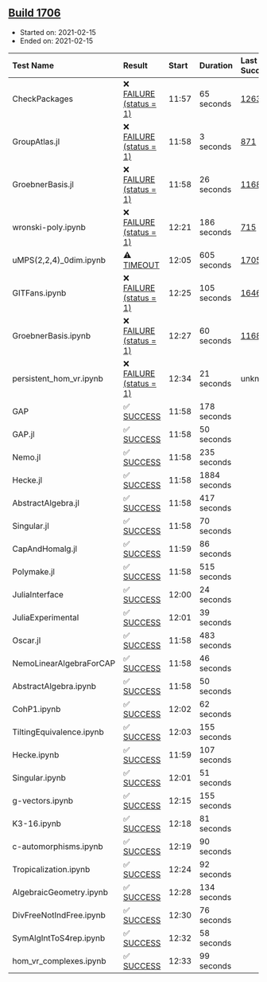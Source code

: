 ## [Build 1706](https://oscarci.mathematik.uni-kl.de/job/oscar-stable/1706/)

* Started on: 2021-02-15
* Ended on: 2021-02-15

| Test Name    | Result | Start | Duration | Last Success | First Failure |
|:-------------|:-------|:------|:---------|:-------------|:--------------|
| CheckPackages | ❌ [FAILURE (status = 1)](https://oscarci.mathematik.uni-kl.de/job/oscar-stable/1706/artifact/logs/build-1706/CheckPackages.log) | 11:57 | 65 seconds | [1263](https://oscarci.mathematik.uni-kl.de/job/oscar-stable/1263/) | [1264](https://oscarci.mathematik.uni-kl.de/job/oscar-stable/1264/) |
| GroupAtlas.jl | ❌ [FAILURE (status = 1)](https://oscarci.mathematik.uni-kl.de/job/oscar-stable/1706/artifact/logs/build-1706/GroupAtlas.jl.log) | 11:58 | 3 seconds | [871](https://oscarci.mathematik.uni-kl.de/job/oscar-stable/871/) | [872](https://oscarci.mathematik.uni-kl.de/job/oscar-stable/872/) |
| GroebnerBasis.jl | ❌ [FAILURE (status = 1)](https://oscarci.mathematik.uni-kl.de/job/oscar-stable/1706/artifact/logs/build-1706/GroebnerBasis.jl.log) | 11:58 | 26 seconds | [1168](https://oscarci.mathematik.uni-kl.de/job/oscar-stable/1168/) | [1169](https://oscarci.mathematik.uni-kl.de/job/oscar-stable/1169/) |
| wronski-poly.ipynb | ❌ [FAILURE (status = 1)](https://oscarci.mathematik.uni-kl.de/job/oscar-stable/1706/artifact/logs/build-1706/wronski-poly.ipynb.log) | 12:21 | 186 seconds | [715](https://oscarci.mathematik.uni-kl.de/job/oscar-stable/715/) | [716](https://oscarci.mathematik.uni-kl.de/job/oscar-stable/716/) |
| uMPS(2,2,4)_0dim.ipynb | ⚠ [TIMEOUT](https://oscarci.mathematik.uni-kl.de/job/oscar-stable/1706/artifact/logs/build-1706/uMPS-2-2-4-_0dim.ipynb.log) | 12:05 | 605 seconds | [1705](https://oscarci.mathematik.uni-kl.de/job/oscar-stable/1705/) | [1706](https://oscarci.mathematik.uni-kl.de/job/oscar-stable/1706/) |
| GITFans.ipynb | ❌ [FAILURE (status = 1)](https://oscarci.mathematik.uni-kl.de/job/oscar-stable/1706/artifact/logs/build-1706/GITFans.ipynb.log) | 12:25 | 105 seconds | [1646](https://oscarci.mathematik.uni-kl.de/job/oscar-stable/1646/) | [1647](https://oscarci.mathematik.uni-kl.de/job/oscar-stable/1647/) |
| GroebnerBasis.ipynb | ❌ [FAILURE (status = 1)](https://oscarci.mathematik.uni-kl.de/job/oscar-stable/1706/artifact/logs/build-1706/GroebnerBasis.ipynb.log) | 12:27 | 60 seconds | [1168](https://oscarci.mathematik.uni-kl.de/job/oscar-stable/1168/) | [1169](https://oscarci.mathematik.uni-kl.de/job/oscar-stable/1169/) |
| persistent_hom_vr.ipynb | ❌ [FAILURE (status = 1)](https://oscarci.mathematik.uni-kl.de/job/oscar-stable/1706/artifact/logs/build-1706/persistent_hom_vr.ipynb.log) | 12:34 | 21 seconds | unknown | unknown |
| GAP | ✅ [SUCCESS](https://oscarci.mathematik.uni-kl.de/job/oscar-stable/1706/artifact/logs/build-1706/GAP.log) | 11:58 | 178 seconds |  |  |
| GAP.jl | ✅ [SUCCESS](https://oscarci.mathematik.uni-kl.de/job/oscar-stable/1706/artifact/logs/build-1706/GAP.jl.log) | 11:58 | 50 seconds |  |  |
| Nemo.jl | ✅ [SUCCESS](https://oscarci.mathematik.uni-kl.de/job/oscar-stable/1706/artifact/logs/build-1706/Nemo.jl.log) | 11:58 | 235 seconds |  |  |
| Hecke.jl | ✅ [SUCCESS](https://oscarci.mathematik.uni-kl.de/job/oscar-stable/1706/artifact/logs/build-1706/Hecke.jl.log) | 11:58 | 1884 seconds |  |  |
| AbstractAlgebra.jl | ✅ [SUCCESS](https://oscarci.mathematik.uni-kl.de/job/oscar-stable/1706/artifact/logs/build-1706/AbstractAlgebra.jl.log) | 11:58 | 417 seconds |  |  |
| Singular.jl | ✅ [SUCCESS](https://oscarci.mathematik.uni-kl.de/job/oscar-stable/1706/artifact/logs/build-1706/Singular.jl.log) | 11:58 | 70 seconds |  |  |
| CapAndHomalg.jl | ✅ [SUCCESS](https://oscarci.mathematik.uni-kl.de/job/oscar-stable/1706/artifact/logs/build-1706/CapAndHomalg.jl.log) | 11:59 | 86 seconds |  |  |
| Polymake.jl | ✅ [SUCCESS](https://oscarci.mathematik.uni-kl.de/job/oscar-stable/1706/artifact/logs/build-1706/Polymake.jl.log) | 11:58 | 515 seconds |  |  |
| JuliaInterface | ✅ [SUCCESS](https://oscarci.mathematik.uni-kl.de/job/oscar-stable/1706/artifact/logs/build-1706/JuliaInterface.log) | 12:00 | 24 seconds |  |  |
| JuliaExperimental | ✅ [SUCCESS](https://oscarci.mathematik.uni-kl.de/job/oscar-stable/1706/artifact/logs/build-1706/JuliaExperimental.log) | 12:01 | 39 seconds |  |  |
| Oscar.jl | ✅ [SUCCESS](https://oscarci.mathematik.uni-kl.de/job/oscar-stable/1706/artifact/logs/build-1706/Oscar.jl.log) | 11:58 | 483 seconds |  |  |
| NemoLinearAlgebraForCAP | ✅ [SUCCESS](https://oscarci.mathematik.uni-kl.de/job/oscar-stable/1706/artifact/logs/build-1706/NemoLinearAlgebraForCAP.log) | 11:58 | 46 seconds |  |  |
| AbstractAlgebra.ipynb | ✅ [SUCCESS](https://oscarci.mathematik.uni-kl.de/job/oscar-stable/1706/artifact/logs/build-1706/AbstractAlgebra.ipynb.log) | 11:58 | 50 seconds |  |  |
| CohP1.ipynb | ✅ [SUCCESS](https://oscarci.mathematik.uni-kl.de/job/oscar-stable/1706/artifact/logs/build-1706/CohP1.ipynb.log) | 12:02 | 62 seconds |  |  |
| TiltingEquivalence.ipynb | ✅ [SUCCESS](https://oscarci.mathematik.uni-kl.de/job/oscar-stable/1706/artifact/logs/build-1706/TiltingEquivalence.ipynb.log) | 12:03 | 155 seconds |  |  |
| Hecke.ipynb | ✅ [SUCCESS](https://oscarci.mathematik.uni-kl.de/job/oscar-stable/1706/artifact/logs/build-1706/Hecke.ipynb.log) | 11:59 | 107 seconds |  |  |
| Singular.ipynb | ✅ [SUCCESS](https://oscarci.mathematik.uni-kl.de/job/oscar-stable/1706/artifact/logs/build-1706/Singular.ipynb.log) | 12:01 | 51 seconds |  |  |
| g-vectors.ipynb | ✅ [SUCCESS](https://oscarci.mathematik.uni-kl.de/job/oscar-stable/1706/artifact/logs/build-1706/g-vectors.ipynb.log) | 12:15 | 155 seconds |  |  |
| K3-16.ipynb | ✅ [SUCCESS](https://oscarci.mathematik.uni-kl.de/job/oscar-stable/1706/artifact/logs/build-1706/K3-16.ipynb.log) | 12:18 | 81 seconds |  |  |
| c-automorphisms.ipynb | ✅ [SUCCESS](https://oscarci.mathematik.uni-kl.de/job/oscar-stable/1706/artifact/logs/build-1706/c-automorphisms.ipynb.log) | 12:19 | 90 seconds |  |  |
| Tropicalization.ipynb | ✅ [SUCCESS](https://oscarci.mathematik.uni-kl.de/job/oscar-stable/1706/artifact/logs/build-1706/Tropicalization.ipynb.log) | 12:24 | 92 seconds |  |  |
| AlgebraicGeometry.ipynb | ✅ [SUCCESS](https://oscarci.mathematik.uni-kl.de/job/oscar-stable/1706/artifact/logs/build-1706/AlgebraicGeometry.ipynb.log) | 12:28 | 134 seconds |  |  |
| DivFreeNotIndFree.ipynb | ✅ [SUCCESS](https://oscarci.mathematik.uni-kl.de/job/oscar-stable/1706/artifact/logs/build-1706/DivFreeNotIndFree.ipynb.log) | 12:30 | 76 seconds |  |  |
| SymAlgIntToS4rep.ipynb | ✅ [SUCCESS](https://oscarci.mathematik.uni-kl.de/job/oscar-stable/1706/artifact/logs/build-1706/SymAlgIntToS4rep.ipynb.log) | 12:32 | 58 seconds |  |  |
| hom_vr_complexes.ipynb | ✅ [SUCCESS](https://oscarci.mathematik.uni-kl.de/job/oscar-stable/1706/artifact/logs/build-1706/hom_vr_complexes.ipynb.log) | 12:33 | 99 seconds |  |  |
